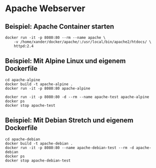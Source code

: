 # Apache Webserver

## Beispiel: Apache Container starten

``` 
docker run -it -p 8080:80 --rm --name apache \
    -v /home/xander/docker/apache/:/usr/local/bin/apache2/htdocs/ \
    httpd:2.4
```


## Beispiel: Mit Alpine Linux und eigenem Dockerfile

``` 
cd apache-alpine
docker build -t apache-alpine .
docker run -it -p 8080:80 apache-alpine
```

``` 
docker run -it -p 8080:80 -d --rm --name apache-test apache-alpine
docker ps
docker stop apache-test
```

## Beispiel: Mit Debian Stretch und eigenem Dockerfile

``` 
cd apache-debian
docker build -t apache-debian .
docker run -it -p 8080:80 --name apache-debian-test --rm -d apache-debian
docker ps
docker stop apache-debian-test
```